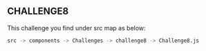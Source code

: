 ## CHALLENGE8

This challenge you find under src map as below:

```bash
src -> components -> Challenges -> challenge8 -> Challenge8.js
```
